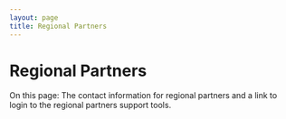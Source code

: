 ```yaml
---
layout: page
title: Regional Partners
---
```


# Regional Partners

<p class="lead">On this page: The contact information for regional partners and a link to login to the regional partners support tools.</p>